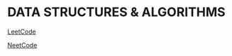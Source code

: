 # DATA STRUCTURES & ALGORITHMS

[LeetCode](https://leetcode.com/aephonics)

[NeetCode](https://kevwhuang.github.io/leetcode)